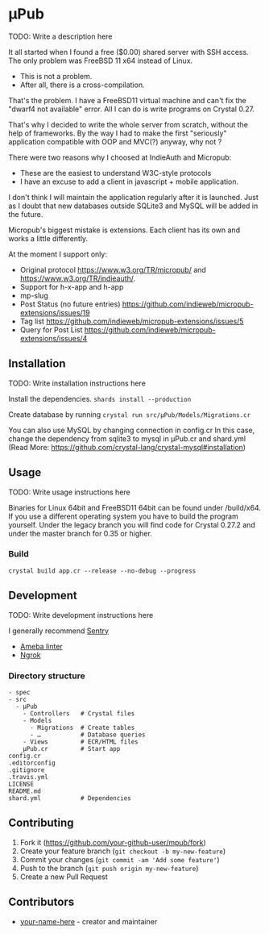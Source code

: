 # µPub

TODO: Write a description here

It all started when I found a free ($0.00) shared server with SSH access. 
The only problem was FreeBSD 11 x64 instead of Linux.

- This is not a problem.
- After all, there is a cross-compilation.

That's the problem. I have a FreeBSD11 virtual machine and can't fix the 
"dwarf4 not available" error. All I can do is write programs on Crystal 0.27.

That's why I decided to write the whole server from scratch, without 
the help of frameworks. By the way I had to make the first "seriously" application 
compatible with OOP and MVC(?) anyway, why not ?

There were two reasons why I choosed at IndieAuth and Micropub:
- These are the easiest to understand W3C-style protocols
- I have an excuse to add a client in javascript + mobile application.

I don't think I will maintain the application regularly after it is launched. 
Just as I doubt that new databases outside SQLite3 and MySQL will be added in the future.

Micropub's biggest mistake is extensions. Each client has its own and works a little differently.

At the moment I support only:
- Original protocol https://www.w3.org/TR/micropub/ and https://www.w3.org/TR/indieauth/.
- Support for h-x-app and h-app
- mp-slug
- Post Status (no future entries) https://github.com/indieweb/micropub-extensions/issues/19
- Tag list https://github.com/indieweb/micropub-extensions/issues/5
- Query for Post List https://github.com/indieweb/micropub-extensions/issues/4

## Installation

TODO: Write installation instructions here

Install the dependencies.
```shards install --production```

Create database by running
```crystal run src/µPub/Models/Migrations.cr```

You can also use MySQL by changing connection in config.cr
In this case, change the dependency from sqlite3 to mysql in 
µPub.cr and shard.yml 
(Read More: https://github.com/crystal-lang/crystal-mysql#installation)

## Usage

TODO: Write usage instructions here

Binaries for Linux 64bit and FreeBSD11 64bit can be found under /build/x64. 
If you use a different operating system you have to build the program yourself. 
Under the legacy branch you will find code for Crystal 0.27.2 and under the master branch for 0.35 or higher.

### Build
```crystal build app.cr --release --no-debug --progress```

## Development

TODO: Write development instructions here

I generally recommend [Sentry](https://github.com/samueleaton/sentry)
+ [Ameba linter](https://github.com/crystal-ameba/ameba)
+ [Ngrok](https://ngrok.com/)

### Directory structure

```
- spec
- src
  - µPub
    - Controllers   # Crystal files
    - Models
      - Migrations  # Create tables
      - …           # Database queries
    - Views         # ECR/HTML files
    µPub.cr         # Start app
config.cr
.editorconfig
.gitignore
.travis.yml
LICENSE
README.md
shard.yml           # Dependencies
```

## Contributing

1. Fork it (<https://github.com/your-github-user/mpub/fork>)
2. Create your feature branch (`git checkout -b my-new-feature`)
3. Commit your changes (`git commit -am 'Add some feature'`)
4. Push to the branch (`git push origin my-new-feature`)
5. Create a new Pull Request

## Contributors

- [your-name-here](https://github.com/your-github-user) - creator and maintainer
